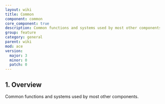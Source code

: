 ```yaml
---
layout: wiki
title: Common
component: common
core_component: true
description: Common functions and systems used by most other components.
group: feature
category: general
parent: wiki
mod: ace
version:
  major: 3
  minor: 0
  patch: 0
---
```


## 1. Overview

Common functions and systems used by most other components.
